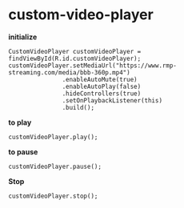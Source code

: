 # custom-video-player

<b>initialize</b>

    CustomVideoPlayer customVideoPlayer = findViewById(R.id.customVideoPlayer);     
    customVideoPlayer.setMediaUrl("https://www.rmp-streaming.com/media/bbb-360p.mp4")
                   .enableAutoMute(true)
                   .enableAutoPlay(false)
                   .hideControllers(true)
                   .setOnPlaybackListener(this)
                   .build();

<b>to play</b>
      
    customVideoPlayer.play();

<b>to pause</b>
     
    customVideoPlayer.pause();

<b>Stop</b>
 
    customVideoPlayer.stop();
